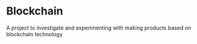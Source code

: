 # Blockchain
A project to investigate and experimenting with making products based on blockchain technology

